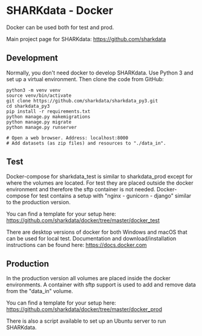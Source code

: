 # SHARKdata - Docker

Docker can be used both for test and prod.

Main project page for SHARKdata: https://github.com/sharkdata

## Development

Normally, you don't need docker to develop SHARKdata.
Use Python 3 and set up a virtual environment. Then clone the code from GitHub:

    python3 -m venv venv
    source venv/bin/activate
    git clone https://github.com/sharkdata/sharkdata_py3.git
    cd sharkdata_py3
    pip install -r requirements.txt
    python manage.py makemigrations
    python manage.py migrate
    python manage.py runserver

    # Open a web browser. Address: localhost:8000
    # Add datasets (as zip files) and resources to "./data_in".

## Test

Docker-compose for sharkdata_test is similar to sharkdata_prod except for where the volumes are located.
For test they are placed outside the docker environment and therefore the sftp container is not needed.
Docker-compose for test contains a setup with "nginx - gunicorn - django" similar to the production version.

You can find a template for your setup here:
https://github.com/sharkdata/docker/tree/master/docker_test

There are desktop versions of docker for both Windows and macOS that can be used for local test.
Documentation and download/installation instructions can be found here: https://docs.docker.com

## Production

In the production version all volumes are placed inside the docker environments. 
A container with sftp support is used to add and remove data from the "data_in" volume.

You can find a template for your setup here:
https://github.com/sharkdata/docker/tree/master/docker_prod

There is also a script available to set up an Ubuntu server to run SHARKdata.
